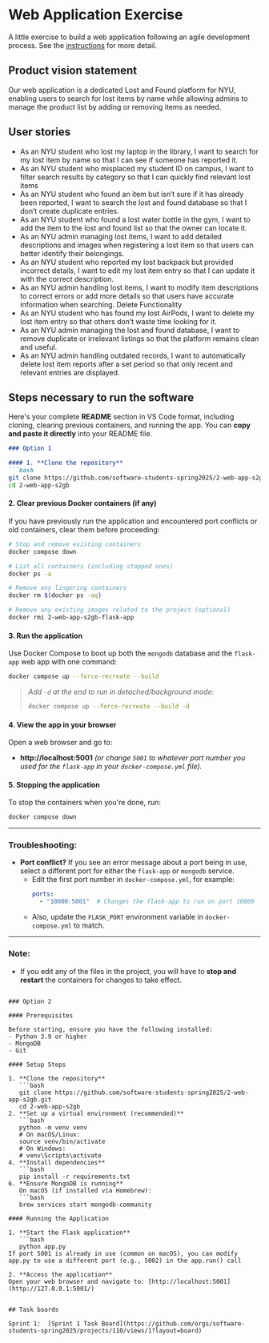 # Web Application Exercise

A little exercise to build a web application following an agile development process. See the [instructions](instructions.md) for more detail.

## Product vision statement

Our web application is a dedicated Lost and Found platform for NYU, enabling users to search for lost items by name while allowing admins to manage the product list by adding or removing items as needed.


## User stories
- As an NYU student who lost my laptop in the library, I want to search for my lost item by name so that I can see if someone has reported it.
- As an NYU student who misplaced my student ID on campus, I want to filter search results by category so that I can quickly find relevant lost items
- As an NYU student who found an item but isn’t sure if it has already been reported, I want to search the lost and found database so that I don’t create duplicate entries.
- As an NYU student who found a lost water bottle in the gym, I want to add the item to the lost and found list so that the owner can locate it.
- As an NYU admin managing lost items, I want to add detailed descriptions and images when registering a lost item so that users can better identify their belongings.
- As an NYU student who reported my lost backpack but provided incorrect details, I want to edit my lost item entry so that I can update it with the correct description.
- As an NYU admin handling lost items, I want to modify item descriptions to correct errors or add more details so that users have accurate information when searching.
Delete Functionality
- As an NYU student who has found my lost AirPods, I want to delete my lost item entry so that others don’t waste time looking for it.
- As an NYU admin managing the lost and found database, I want to remove duplicate or irrelevant listings so that the platform remains clean and useful.
- As an NYU admin handling outdated records, I want to automatically delete lost item reports after a set period so that only recent and relevant entries are displayed.

## Steps necessary to run the software

Here's your complete **README** section in VS Code format, including cloning, clearing previous containers, and running the app. You can **copy and paste it directly** into your README file.  

```md
### Option 1

#### 1. **Clone the repository**
```bash
git clone https://github.com/software-students-spring2025/2-web-app-s2gb.git
cd 2-web-app-s2gb
```

#### 2. **Clear previous Docker containers (if any)**
If you have previously run the application and encountered port conflicts or old containers, clear them before proceeding:

```bash
# Stop and remove existing containers
docker compose down

# List all containers (including stopped ones)
docker ps -a

# Remove any lingering containers
docker rm $(docker ps -aq)

# Remove any existing images related to the project (optional)
docker rmi 2-web-app-s2gb-flask-app
```

#### 3. **Run the application**
Use Docker Compose to boot up both the `mongodb` database and the `flask-app` web app with one command:

```bash
docker compose up --force-recreate --build
```

> _Add `-d` at the end to run in detached/background mode:_
> ```bash
> docker compose up --force-recreate --build -d
> ```

#### 4. **View the app in your browser**
Open a web browser and go to:

- **http://localhost:5001** _(or change `5001` to whatever port number you used for the `flask-app` in your `docker-compose.yml` file)._

#### 5. **Stopping the application**
To stop the containers when you're done, run:

```bash
docker compose down
```
---
### **Troubleshooting:**
- **Port conflict?** If you see an error message about a port being in use, select a different port for either the `flask-app` or `mongodb` service.  
  - Edit the first port number in `docker-compose.yml`, for example:
    ```yml
    ports:
      - "10000:5001"  # Changes the flask-app to run on port 10000
    ```
  - Also, update the `FLASK_PORT` environment variable in `docker-compose.yml` to match.
---
### **Note:**
- If you edit any of the files in the project, you will have to **stop and restart** the containers for changes to take effect.
```

### Option 2

#### Prerequisites

Before starting, ensure you have the following installed:
- Python 3.9 or higher
- MongoDB
- Git

#### Setup Steps

1. **Clone the repository**
   ```bash
   git clone https://github.com/software-students-spring2025/2-web-app-s2gb.git
   cd 2-web-app-s2gb
2. **Set up a virtual environment (recommended)**
   ```bash
   python -m venv venv
   # On macOS/Linux:
   source venv/bin/activate
   # On Windows:
   # venv\Scripts\activate
4. **Install dependencies**
   ```bash
   pip install -r requirements.txt
6. **Ensure MongoDB is running**
   On macOS (if installed via Homebrew):
   ```bash
   brew services start mongodb-community

#### Running the Application

1. **Start the Flask application**
   ```bash
   python app.py
If port 5001 is already in use (common on macOS), you can modify app.py to use a different port (e.g., 5002) in the app.run() call

2. **Access the application**
Open your web browser and navigate to: [http://localhost:5001](http://127.0.0.1:5001/)


## Task boards

Sprint 1:  [Sprint 1 Task Board](https://github.com/orgs/software-students-spring2025/projects/110/views/1?layout=board)

